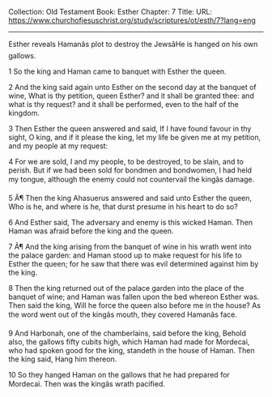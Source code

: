 Collection: Old Testament
Book: Esther
Chapter: 7
Title: 
URL: https://www.churchofjesuschrist.org/study/scriptures/ot/esth/7?lang=eng

---

Esther reveals Hamanâs plot to destroy the JewsâHe is hanged on his own gallows.

1 So the king and Haman came to banquet with Esther the queen.

2 And the king said again unto Esther on the second day at the banquet of wine, What is thy petition, queen Esther? and it shall be granted thee: and what is thy request? and it shall be performed, even to the half of the kingdom.

3 Then Esther the queen answered and said, If I have found favour in thy sight, O king, and if it please the king, let my life be given me at my petition, and my people at my request:

4 For we are sold, I and my people, to be destroyed, to be slain, and to perish. But if we had been sold for bondmen and bondwomen, I had held my tongue, although the enemy could not countervail the kingâs damage.

5 Â¶ Then the king Ahasuerus answered and said unto Esther the queen, Who is he, and where is he, that durst presume in his heart to do so?

6 And Esther said, The adversary and enemy is this wicked Haman. Then Haman was afraid before the king and the queen.

7 Â¶ And the king arising from the banquet of wine in his wrath went into the palace garden: and Haman stood up to make request for his life to Esther the queen; for he saw that there was evil determined against him by the king.

8 Then the king returned out of the palace garden into the place of the banquet of wine; and Haman was fallen upon the bed whereon Esther was. Then said the king, Will he force the queen also before me in the house? As the word went out of the kingâs mouth, they covered Hamanâs face.

9 And Harbonah, one of the chamberlains, said before the king, Behold also, the gallows fifty cubits high, which Haman had made for Mordecai, who had spoken good for the king, standeth in the house of Haman. Then the king said, Hang him thereon.

10 So they hanged Haman on the gallows that he had prepared for Mordecai. Then was the kingâs wrath pacified.
